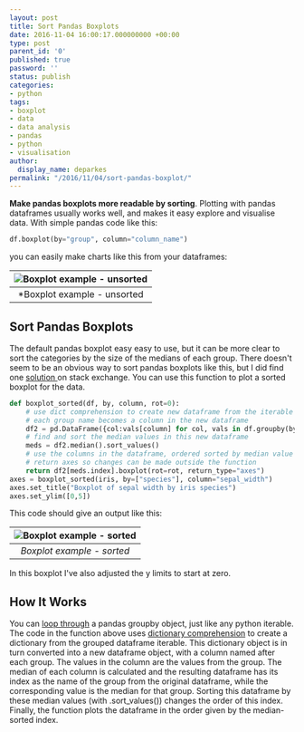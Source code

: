 ```yaml
---
layout: post
title: Sort Pandas Boxplots
date: 2016-11-04 16:00:17.000000000 +00:00
type: post
parent_id: '0'
published: true
password: ''
status: publish
categories:
- python
tags:
- boxplot
- data
- data analysis
- pandas
- python
- visualisation
author:
  display_name: deparkes
permalink: "/2016/11/04/sort-pandas-boxplot/"
---
```

<strong>Make pandas boxplots more readable by sorting</strong>. Plotting with pandas dataframes usually works well, and makes it easy explore and visualise data. With simple pandas code like this:

```python
df.boxplot(by="group", column="column_name")
```

you can easily make charts like this from your dataframes:

| ![Boxplot example - unsorted]({{site.baseurl}}/assets/2016/11/initial_plot.png) |
|:--:|
| *Boxplot example - unsorted |

<h2>Sort Pandas Boxplots</h2>
The default pandas boxplot easy easy to use, but it can be more clear to sort the categories by the size of the medians of each group.
There doesn't seem to be an obvious way to sort pandas boxplots like this, but I did find one <a href="http://stackoverflow.com/a/37871635">solution </a>on stack exchange.
You can use this function to plot a sorted boxplot for the data.

```python
def boxplot_sorted(df, by, column, rot=0):
    # use dict comprehension to create new dataframe from the iterable groupby object
    # each group name becomes a column in the new dataframe
    df2 = pd.DataFrame({col:vals[column] for col, vals in df.groupby(by)})
    # find and sort the median values in this new dataframe
    meds = df2.median().sort_values()
    # use the columns in the dataframe, ordered sorted by median value
    # return axes so changes can be made outside the function
    return df2[meds.index].boxplot(rot=rot, return_type="axes")
axes = boxplot_sorted(iris, by=["species"], column="sepal_width")
axes.set_title("Boxplot of sepal width by iris species")
axes.set_ylim([0,5])
```

This code should give an output like this:

| ![Boxplot example - sorted]({{site.baseurl}}/assets/2016/11/sorted_plot.png) |
|:--:|
| *Boxplot example - sorted* |

In this boxplot I've also adjusted the y limits to start at zero.
<h2>How It Works</h2>
You can <a href="http://pandas.pydata.org/pandas-docs/stable/groupby.html#iterating-through-groups">loop through</a> a pandas groupby object, just like any python iterable. The code in the function above uses <a href="http://stackoverflow.com/questions/1747817/create-a-dictionary-with-list-comprehension-in-python">dictionary comprehension</a> to create a dictionary from the grouped dataframe iterable. This dictionary object is in turn converted into a new dataframe object, with a column named after each group. The values in the column are the values from the group.
The median of each column is calculated and the resulting dataframe has its index as the name of the group from the original dataframe, while the corresponding value is the median for that group. Sorting this dataframe by these median values (with .sort_values()) changes the order of this index.
Finally, the function plots the dataframe in the order given by the median-sorted index.
